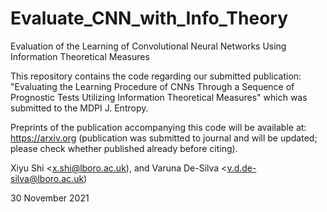 # Evaluate_CNN_with_Info_Theory
Evaluation of the Learning of Convolutional Neural Networks Using Information Theoretical Measures

This repository contains the code regarding our submitted publication: 
"Evaluating the Learning Procedure of CNNs Through a Sequence of 
Prognostic Tests Utilizing Information Theoretical Measures" which was
submitted to the MDPI J. Entropy.

Preprints of the publication accompanying this code will be available 
at: https://arxiv.org (publication was submitted to journal and will be
updated; please check whether published already before citing).

Xiyu Shi <x.shi@lboro.ac.uk), and Varuna De-Silva <v.d.de-silva@lboro.ac.uk)

30 November 2021
